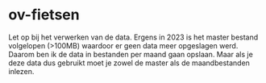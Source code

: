 # ov-fietsen

Let op bij het verwerken van de data. Ergens in 2023 is het master bestand volgelopen (>100MB) waardoor er geen data meer opgeslagen werd. Daarom ben ik de data in bestanden per maand gaan opslaan. Maar als je deze data dus gebruikt moet je zowel de master als de maandbestanden inlezen.
